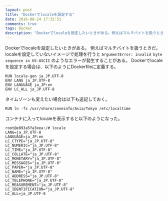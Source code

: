 ```yaml
---
layout: post
title: "Dockerでlocaleを設定する"
date: 2016-08-24 17:32:51
comments: true
tags: Docker
description: "Dockerでlocaleを設定したいときがある。例えばマルチバイトを扱うときだ。Dockerでlocaleを設定する場合は、以下のようにDockerfileに定義する。"
---
```


Dockerでlocaleを設定したいときがある。
例えばマルチバイトを扱うときだ。
localeを設定していないイメージで処理を行うと `ArgumentError: invalid byte sequence in US-ASCII` のようなエラーが発生することがある。
Dockerでlocaleを設定する場合は、以下のようにDockerfileに定義する。

```
RUN locale-gen ja_JP.UTF-8
ENV LANG ja_JP.UTF-8
ENV LANGUAGE ja_JP:en
ENV LC_ALL ja_JP.UTF-8
```

タイムゾーンも変えたい場合は以下も追記しておく。

```
RUN ln -fs /usr/share/zoneinfo/Asia/Tokyo /etc/localtime
```

コンテナに入ってlocaleを表示すると以下のようになった。

```
root@e893a5fa3eea:/# locale
LANG=ja_JP.UTF-8
LANGUAGE=ja_JP:en
LC_CTYPE="ja_JP.UTF-8"
LC_NUMERIC="ja_JP.UTF-8"
LC_TIME="ja_JP.UTF-8"
LC_COLLATE="ja_JP.UTF-8"
LC_MONETARY="ja_JP.UTF-8"
LC_MESSAGES="ja_JP.UTF-8"
LC_PAPER="ja_JP.UTF-8"
LC_NAME="ja_JP.UTF-8"
LC_ADDRESS="ja_JP.UTF-8"
LC_TELEPHONE="ja_JP.UTF-8"
LC_MEASUREMENT="ja_JP.UTF-8"
LC_IDENTIFICATION="ja_JP.UTF-8"
LC_ALL=ja_JP.UTF-8
```
